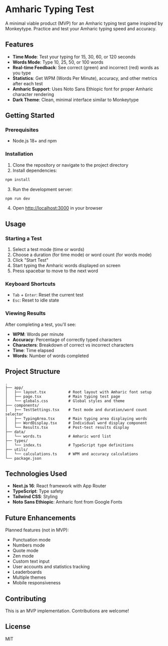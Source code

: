 # Amharic Typing Test

A minimal viable product (MVP) for an Amharic typing test game inspired by Monkeytype. Practice and test your Amharic typing speed and accuracy.

## Features

- **Time Mode**: Test your typing for 15, 30, 60, or 120 seconds
- **Words Mode**: Type 10, 25, 50, or 100 words
- **Real-time Feedback**: See correct (green) and incorrect (red) words as you type
- **Statistics**: Get WPM (Words Per Minute), accuracy, and other metrics after each test
- **Amharic Support**: Uses Noto Sans Ethiopic font for proper Amharic character rendering
- **Dark Theme**: Clean, minimal interface similar to Monkeytype

## Getting Started

### Prerequisites

- Node.js 18+ and npm

### Installation

1. Clone the repository or navigate to the project directory
2. Install dependencies:

```bash
npm install
```

3. Run the development server:

```bash
npm run dev
```

4. Open [http://localhost:3000](http://localhost:3000) in your browser

## Usage

### Starting a Test

1. Select a test mode (time or words)
2. Choose a duration (for time mode) or word count (for words mode)
3. Click "Start Test"
4. Start typing the Amharic words displayed on screen
5. Press spacebar to move to the next word

### Keyboard Shortcuts

- `Tab` + `Enter`: Reset the current test
- `Esc`: Reset to idle state

### Viewing Results

After completing a test, you'll see:

- **WPM**: Words per minute
- **Accuracy**: Percentage of correctly typed characters
- **Characters**: Breakdown of correct vs incorrect characters
- **Time**: Time elapsed
- **Words**: Number of words completed

## Project Structure

```
.
├── app/
│   ├── layout.tsx          # Root layout with Amharic font setup
│   ├── page.tsx            # Main typing test page
│   └── globals.css         # Global styles and theme
├── components/
│   ├── TestSettings.tsx    # Test mode and duration/word count selector
│   ├── TypingArea.tsx      # Main typing area displaying words
│   ├── WordDisplay.tsx     # Individual word display component
│   └── Results.tsx         # Post-test results display
├── data/
│   └── words.ts            # Amharic word list
├── types/
│   └── index.ts            # TypeScript type definitions
├── utils/
│   └── calculations.ts     # WPM and accuracy calculations
└── package.json
```

## Technologies Used

- **Next.js 16**: React framework with App Router
- **TypeScript**: Type safety
- **Tailwind CSS**: Styling
- **Noto Sans Ethiopic**: Amharic font from Google Fonts

## Future Enhancements

Planned features (not in MVP):

- Punctuation mode
- Numbers mode
- Quote mode
- Zen mode
- Custom text input
- User accounts and statistics tracking
- Leaderboards
- Multiple themes
- Mobile responsiveness

## Contributing

This is an MVP implementation. Contributions are welcome!

## License

MIT
